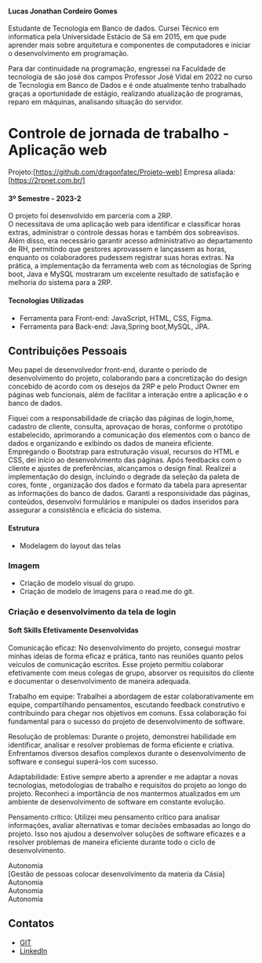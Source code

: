 #### Lucas Jonathan Cordeiro Gomes 

Estudante de Tecnologia em Banco de dados. Cursei Técnico em informatica pela Universidade Estácio de Sá em 2015, em que pude aprender mais sobre arquitetura e componentes de computadores e iniciar o desenvolvimento em programação.

Para dar continuidade na programação, engressei na Faculdade de tecnologia de são josé dos campos Professor José Vidal em 2022 no curso de Tecnologia em Banco de Dados e é onde atualmente tenho trabalhado graças a oportunidade de estágio, realizando atualização de programas, reparo em máquinas, analisando situação do servidor.

# Controle de jornada de trabalho - Aplicação web 

Projeto:[https://github.com/dragonfatec/Projeto-web]
Empresa aliada:[https://2rpnet.com.br/]

#### 3º Semestre - 2023-2

O projeto foi desenvolvido em parceria com a 2RP.<br> O necessitava de uma aplicação web para identificar e classificar horas extras, administrar o controle dessas horas e também dos sobreavisos. Além disso, era necessário garantir acesso administrativo ao departamento de RH, permitindo que gestores aprovassem e lançassem as horas, enquanto os colaboradores pudessem registrar suas horas extras. Na prática, a implementação da ferramenta web com as técnologias de Spring boot, Java e MySQL mostraram um excelente resultado de satisfação e melhoria do sistema para a 2RP. <br>


#### Tecnologias Utilizadas
* Ferramenta para Front-end: JavaScript, HTML, CSS, Figma.
* Ferramenta para Back-end: Java,Spring boot,MySQL, JPA.

## Contribuições Pessoais
Meu papel de desenvolvedor front-end, durante o período de desenvolvimento do projeto, colaborando para a concretização do design concebido de acordo com os desejos da 2RP e pelo Product Owner em páginas web funcionais, além de facilitar a interação entre a aplicação e o banco de dados.

Fiquei com a responsabilidade de criação das páginas de login,home, cadastro de cliente, consulta, aprovaçao de horas, conforme o protótipo estabelecido, aprimorando a comunicação dos elementos com o banco de dados e organizando e exibindo os dados de maneira eficiente. Empregando o Bootstrap para estruturação visual, recursos do HTML e CSS, dei início ao desenvolvimento das páginas. Após feedbacks com o cliente e ajustes de preferências, alcançamos o design final. Realizei a implementação do design, incluindo o degrade da seleção da paleta de cores, fonte , organização dos dados e formato da tabela para apresentar as informações do banco de dados. Garanti a responsividade das páginas, conteúdos, desenvolvi formulários e manipulei os dados inseridos para assegurar a consistência e eficácia do sistema. 

#### Estrutura
* Modelagem do layout das telas

### Imagem
* Criação de modelo visual do grupo.
* Criação de modelo de imagens para o read.me do git.

### Criação e desenvolvimento da tela de login


#### Soft Skills Efetivamente Desenvolvidas

Comunicação eficaz: No desenvolvimento do projeto, consegui mostrar minhas ideias de forma eficaz e prática, tanto nas reuniões quanto pelos veículos de comunicação escritos. Esse projeto permitiu colaborar efetivamente com meus colegas de grupo, absorver os requisitos do cliente e documentar o desenvolvimento de maneira adequada.

Trabalho em equipe: Trabalhei a abordagem de estar colaborativamente em equipe, compartilhando pensamentos, escutando feedback construtivo e contribuindo para chegar nos objetivos em comuns. Essa colaboração foi fundamental para o sucesso do projeto de desenvolvimento de software.

Resolução de problemas: Durante o projeto, demonstrei habilidade em identificar, analisar e resolver problemas de forma eficiente e criativa. Enfrentamos diversos desafios complexos durante o desenvolvimento de software e consegui superá-los com sucesso.

Adaptabilidade: Estive sempre aberto a aprender e me adaptar a novas tecnologias, metodologias de trabalho e requisitos do projeto ao longo do projeto. Reconheci a importância de nos mantermos atualizados em um ambiente de desenvolvimento de software em constante evolução.

Pensamento crítico: Utilizei meu pensamento crítico para analisar informações, avaliar alternativas e tomar decisões embasadas ao longo do projeto. Isso nos ajudou a desenvolver soluções de software eficazes e a resolver problemas de maneira eficiente durante todo o ciclo de desenvolvimento.

Autonomia<br> [Gestão de pessoas colocar desenvolvimento da materia da Cásia]
Autonomia<br>
Autonomia<br>
Autonomia<br>

## Contatos
* [GIT](https://github.com/lucasjonathangomes/)
* [LinkedIn](https://www.linkedin.com)






